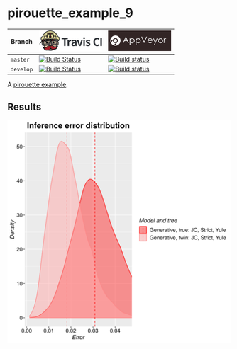 # pirouette_example_9

Branch   |[![Travis CI logo](pics/TravisCI.png)](https://travis-ci.org)                                                                                               |[![AppVeyor logo](pics/AppVeyor.png)](https://appveyor.com)                                                                                               
---------|------------------------------------------------------------------------------------------------------------------------------------------------------------|--------------------------------------------------------------------------------------------------------------------------------------------------------------------------------------------
`master` |[![Build Status](https://travis-ci.org/richelbilderbeek/pirouette_example_9.svg?branch=master)](https://travis-ci.org/richelbilderbeek/pirouette_example_9) |[![Build status](https://ci.appveyor.com/api/projects/status/gv8r7yjbyvcbeybm/branch/master?svg=true)](https://ci.appveyor.com/project/richelbilderbeek/pirouette-example-9/branch/master)
`develop`|[![Build Status](https://travis-ci.org/richelbilderbeek/pirouette_example_9.svg?branch=develop)](https://travis-ci.org/richelbilderbeek/pirouette_example_9)|[![Build status](https://ci.appveyor.com/api/projects/status/gv8r7yjbyvcbeybm/branch/develop?svg=true)](https://ci.appveyor.com/project/richelbilderbeek/pirouette-example-9/branch/develop)

A [pirouette example](https://github.com/richelbilderbeek/pirouette_examples).

## Results

![](example_9_314/errors.png)
